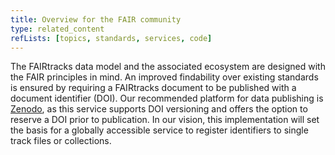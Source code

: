 ```yaml
---
title: Overview for the FAIR community
type: related_content
refLists: [topics, standards, services, code]
---
```


The FAIRtracks data model and the associated ecosystem are designed with the FAIR principles in
mind. An improved findability over existing standards is ensured by requiring a FAIRtracks document
to be published with a document identifier (DOI). Our recommended platform for data publishing is
[Zenodo](https://zenodo.org/), as this service supports DOI versioning and offers the option to
reserve a DOI prior to publication. In our vision, this implementation will set the basis for a
globally accessible service to register identifiers to single track files or collections.
